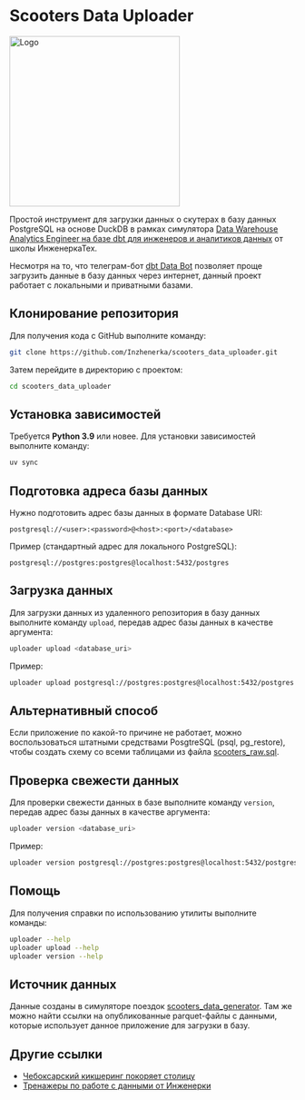 # Scooters Data Uploader

<img src="katalkin-inzhenerka.png" alt="Logo" width="300"/>

Простой инструмент для загрузки данных о скутерах в базу данных PostgreSQL на основе DuckDB
в рамках симулятора [Data Warehouse Analytics Engineer на базе dbt для инженеров и аналитиков данных](https://inzhenerka.tech/dbt)
от школы ИнженеркаТех.

Несмотря на то, что телеграм-бот [dbt Data Bot](https://t.me/inzhenerka_dbt_bot) позволяет проще загрузить данные
в базу данных через интернет, данный проект работает с локальными и приватными базами.

## Клонирование репозитория

Для получения кода с GitHub выполните команду:

```bash
git clone https://github.com/Inzhenerka/scooters_data_uploader.git
```

Затем перейдите в директорию с проектом:

```bash
cd scooters_data_uploader
```

## Установка зависимостей

Требуется **Python 3.9** или новее. Для установки зависимостей выполните команду:

```bash
uv sync
```

## Подготовка адреса базы данных

Нужно подготовить адрес базы данных в формате Database URI:

```
postgresql://<user>:<password>@<host>:<port>/<database>
```

Пример (стандартный адрес для локального PostgreSQL):

```
postgresql://postgres:postgres@localhost:5432/postgres
```

## Загрузка данных

Для загрузки данных из удаленного репозитория в базу данных выполните команду `upload`,
передав адрес базы данных в качестве аргумента:

```bash
uploader upload <database_uri>
```

Пример:

```bash
uploader upload postgresql://postgres:postgres@localhost:5432/postgres
```

## Альтернативный способ

Если приложение по какой-то причине не работает, можно воспользоваться штатными средствами PosgtreSQL (psql, pg_restore),
чтобы создать схему со всеми таблицами из файла [scooters_raw.sql](https://inzhenerka-public.s3.eu-west-1.amazonaws.com/scooters_data_generator/scooters_raw.sql).

## Проверка свежести данных

Для проверки свежести данных в базе выполните команду `version`, передав адрес базы данных в качестве аргумента:

```bash
uploader version <database_uri>
```

Пример:

```bash
uploader version postgresql://postgres:postgres@localhost:5432/postgres
```

## Помощь

Для получения справки по использованию утилиты выполните команды:

```bash
uploader --help
uploader upload --help
uploader version --help
```

## Источник данных

Данные созданы в симуляторе поездок [scooters_data_generator](https://github.com/Inzhenerka/scooters_data_generator).
Там же можно найти ссылки на опубликованные parquet-файлы с данными, которые использует данное приложение для загрузки в базу.

## Другие ссылки

- [Чебоксарский кикшеринг покоряет столицу](https://vc.ru/u/206753-farya-roslovets/1103469)
- [Тренажеры по работе с данными от Инженерки](https://inzhenerka.tech/working-with-data)
